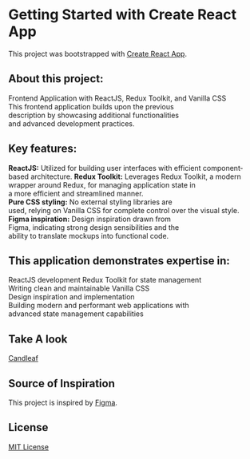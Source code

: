 # Getting Started with Create React App

This project was bootstrapped with [Create React App](https://github.com/facebook/create-react-app).

## About this project:

Frontend Application with ReactJS, Redux Toolkit, and Vanilla CSS This frontend application builds upon the previous description by showcasing additional functionalities and advanced development practices.
 
## Key features:

**ReactJS:** Utilized for building user interfaces with efficient component­based architecture.
**Redux Toolkit:** Leverages Redux Toolkit, a modern wrapper around Redux, for managing application state in a more efficient and streamlined manner.
**Pure CSS styling:** No external styling libraries are used, relying on Vanilla CSS for complete control over the visual style.
**Figma inspiration:** Design inspiration drawn from Figma, indicating strong design sensibilities and the ability to translate mockups into functional code.

## This application demonstrates expertise in:

ReactJS development
Redux Toolkit for state management
Writing clean and maintainable Vanilla CSS
Design inspiration and implementation
Building modern and performant web applications with advanced state management capabilities

## Take A look

[Candleaf](https://nakqeeb.github.io/candleaf)

## Source of Inspiration

This project is inspired by [Figma](https://www.figma.com/file/nj5tAnFELd7niYWlKeIkd6/E-Commerce-UI-KIT-(Community)).


## License

[MIT License](LICENSE)


